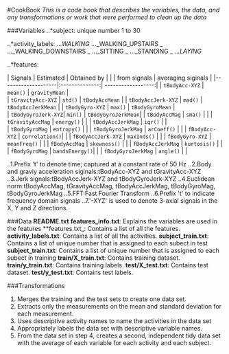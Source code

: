 #CookBook
_This is a code book that describes the variables, the data, and any transformations or work that were performed to clean up the data_

###Variables
..*subject:
unique number 1 to 30

..*activity_labels:
..._WALKING_ 
..._WALKING_UPSTAIRS
_ 
..._WALKING_DOWNSTAIRS
_
..._SITTING
_
..._STANDING
_
..._LAYING_

..*features:

| Signals            | Estimated      | Obtained by        |
| 		     | from signals   | averaging siginals |
|--------------------|:--------------:| ------------------:|
| `tBodyAcc-XYZ`     | `mean()`       | `gravityMean`      |		
| `tGravityAcc-XYZ`  | `std()`        | `tBodyAccMean`     |
| `tBodyAccJerk-XYZ` | `mad()`        | `tBodyAccJerkMean` |
| `tBodyGyro-XYZ`    | `max()`        | `tBodyGyroMean`    |	
| `tBodyGyroJerk-XYZ`| `min()`        | `tBodyGyroJerkMean`| 
| `tBodyAccMag`      | `sma()`	      |                    |
| `tGravityAccMag`   | `energy()`     |                    |
| `tBodyAccJerkMag`  | `iqr()`	      |                    |	
| `tBodyGyroMag`     | `entropy()`    |                    |
| `tBodyGyroJerkMag` | `arCoeff()`    |                    |
| `fBodyAcc-XYZ`     | `correlation()`|                    |
| `fBodyAccJerk-XYZ` | `maxInds()`    |                    |
| `fBodyGyro-XYZ`    | `meanFreq()`   |                    |
| `fBodyAccMag`      | `skewness()`   |                    |
| `fBodyAccJerkMag`  | `kurtosis()`   |                    |	
| `fBodyGyroMag`     | `bandsEnergy()`|                    |
| `fBodyGyroJerkMag` | `angle()`      |                    |	



..1.Prefix 't' to denote time; captured at a constant rate of 50 Hz
..2.Body and graviy acceleration siginals:tBodyAcc-XYZ and tGravityAcc-XYZ
..3.Jerk signals:tBodyAccJerk-XYZ and tBodyGyroJerk-XYZ
..4.Euclidean norm:tBodyAccMag, tGravityAccMag, tBodyAccJerkMag, tBodyGyroMag, tBodyGyroJerkMag
..5.FFT:Fast Fourier Transform
..6.Prefix 't' to indicate frequency domain signals
..7.'-XYZ' is used to denote 3-axial signals in the X, Y and Z directions.

###Data
**README.txt**
**features_info.txt**: Explains the variables are used in the features
**features.txt_: Contains a list of all the features.
**activity_labels.txt**: Contains a list of all the activities.
**subject_train.txt**: Contains a list of unique number that is assigned to each subect in test
**subject_train.txt**: Contains a list of unique number that is assigned to each subect in training
**train/X_train.txt**: Contains training dataset.
**train/y_train.txt**: Contains training labels.
**test/X_test.txt**: Contains test dataset.
**test/y_test.txt**: Contains test labels.

###Transformations
1. Merges the training and the test sets to create one data set.
2. Extracts only the measurements on the mean and standard deviation for each measurement.
3. Uses descriptive activity names to name the activities in the data set
4. Appropriately labels the data set with descriptive variable names.
5. From the data set in step 4, creates a second, independent tidy data set with the average of each variable for each activity and each subject.


